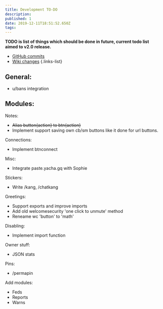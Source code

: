 ```yaml
---
title: Development TO-DO
description: 
published: 1
date: 2019-12-11T18:51:52.650Z
tags: 
---
```


**TODO is list of things which should be done in future, current todo list aimed to v2.0 release.**
+ [GitHub commits](https://github.com/RaphielGang/SophieBot/commits/unstable)
+ [Wiki changes](https://github.com/MrYacha/SophieDocs)
{.links-list}

## General:
+ u/bans integration
## Modules:
Notes:
+ ~~Alias button{action} to btn{action}~~
+ Implement support saving own cb/sm buttons like it done for url buttons.

Connections:
+ Implement btnconnect

Misc:
+ Integrate paste.yacha.gq with Sophie

Stickers:
+ Write /kang, /chatkang

Greetings:
+ Support exports and improve imports
+ Add old welcomesecurity 'one click to unmute' method
+ Reneame wc 'button' to 'math'

Disabling:
+ Implement import function

Owner stuff:
+ JSON stats

Pins:
+ /permapin

Add modules:
+ Feds
+ Reports
+ Warns

